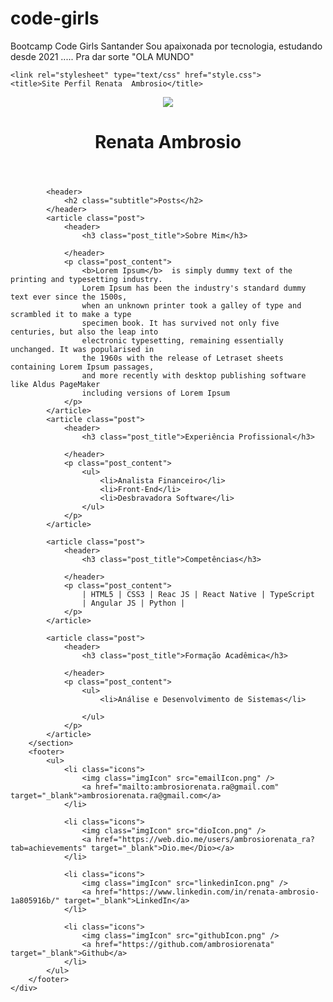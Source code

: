 # code-girls
Bootcamp Code Girls Santander 
Sou apaixonada por tecnologia, estudando desde 2021 .....
Pra dar sorte "OLA MUNDO"
<!DOCTYPE html>
<html lang="pt-br">
<head>

    <link rel="stylesheet" type="text/css" href="style.css">
    <title>Site Perfil Renata  Ambrosio</title>
</head>
<body>
    <div>
        <header id="header1">
            <img id="imagen2" src = "imagen2.jpeg">
            <h1 id="title">Renata Ambrosio</h1>
        </header>
        <section>
        
            <header>
                <h2 class="subtitle">Posts</h2>
            </header>
            <article class="post">
                <header>
                    <h3 class="post_title">Sobre Mim</h3>
                    
                </header>
                <p class="post_content">
                    <b>Lorem Ipsum</b>  is simply dummy text of the printing and typesetting industry. 
                    Lorem Ipsum has been the industry's standard dummy text ever since the 1500s, 
                    when an unknown printer took a galley of type and scrambled it to make a type 
                    specimen book. It has survived not only five centuries, but also the leap into 
                    electronic typesetting, remaining essentially unchanged. It was popularised in 
                    the 1960s with the release of Letraset sheets containing Lorem Ipsum passages, 
                    and more recently with desktop publishing software like Aldus PageMaker 
                    including versions of Lorem Ipsum
                </p>
            </article>
            <article class="post">
                <header>
                    <h3 class="post_title">Experiência Profissional</h3>
                    
                </header>
                <p class="post_content">
                    <ul>
                        <li>Analista Financeiro</li>
                        <li>Front-End</li>
                        <li>Desbravadora Software</li>
                    </ul>
                </p>
            </article>

            <article class="post">
                <header>
                    <h3 class="post_title">Competências</h3>
                    
                </header>
                <p class="post_content">
                    | HTML5 | CSS3 | Reac JS | React Native | TypeScript
                    | Angular JS | Python | 
                </p>
            </article>

            <article class="post">
                <header>
                    <h3 class="post_title">Formação Acadêmica</h3>
                    
                </header>
                <p class="post_content">
                    <ul>
                        <li>Análise e Desenvolvimento de Sistemas</li>
                        
                    </ul>
                </p>
            </article>
        </section>
        <footer>
            <ul>
                <li class="icons">
                    <img class="imgIcon" src="emailIcon.png" />
                    <a href="mailto:ambrosiorenata.ra@gmail.com" target="_blank">ambrosiorenata.ra@gmail.com</a>
                </li>

                <li class="icons">
                    <img class="imgIcon" src="dioIcon.png" />
                    <a href="https://web.dio.me/users/ambrosiorenata_ra?tab=achievements" target="_blank">Dio.me</Dio></a>
                </li>

                <li class="icons">
                    <img class="imgIcon" src="linkedinIcon.png" />
                    <a href="https://www.linkedin.com/in/renata-ambrosio-1a805916b/" target="_blank">LinkedIn</a>
                </li>

                <li class="icons">
                    <img class="imgIcon" src="githubIcon.png" />
                    <a href="https://github.com/ambrosiorenata" target="_blank">Github</a>
                </li>
            </ul>
        </footer>
    </div>
</body>
</html>

